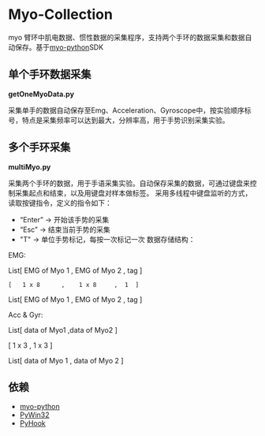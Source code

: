# Myo-Collection
myo 臂环中肌电数据、惯性数据的采集程序，支持两个手环的数据采集和数据自动保存。基于[myo-python](https://github.com/NiklasRosenstein/myo-python)SDK

## 单个手环数据采集
__getOneMyoData.py__

采集单手的数据自动保存至Emg、Acceleration、Gyroscope中，按实验顺序标号，特点是采集频率可以达到最大，分辨率高，用于手势识别采集实验。


## 多个手环采集
__multiMyo.py__

采集两个手环的数据，用于手语采集实验。自动保存采集的数据，可通过键盘来控制采集起点和结束，以及用键盘对样本做标签。
采用多线程中键盘监听的方式，读取按键指令，定义的指令如下：
- “Enter” -> 开始该手势的采集
- “Esc” -> 结束当前手势的采集
- "T" -> 单位手势标记，每按一次标记一次
数据存储结构：

EMG:

List[ EMG of Myo 1 , EMG of Myo 2 , tag ]

    [   1 x 8      ,    1 x 8     ,  1  ]
    
List[ EMG of Myo 1 , EMG of Myo 2 , tag ]



Acc & Gyr:

List[ data of Myo1 ,data of Myo2  ]

[   1 x 3      ,    1 x 3     ]

List[ data of Myo 1 , data of Myo 2 ]

## 依赖
- [myo-python](https://github.com/NiklasRosenstein/myo-python)
- [PyWin32](http://www.lfd.uci.edu/~gohlke/pythonlibs/)
- [PyHook](http://www.lfd.uci.edu/~gohlke/pythonlibs/)
 


